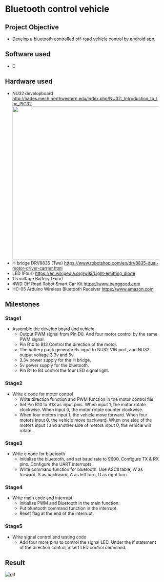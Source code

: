# Bluetooth control vehicle

## Project Objective
* Develop a bluetooth controlled off-road vehicle control by android app.  
## Software used 
* C
## Hardware used
* NU32 developboard 
  http://hades.mech.northwestern.edu/index.php/NU32:_Introduction_to_the_PIC32
  <img src="http://hades.mech.northwestern.edu/images/c/c6/NU32_Nov2015.jpg" width="500">
* H bridge DRV8835 (Two)
  https://www.robotshop.com/en/drv8835-dual-motor-driver-carrier.html
* LED (Four)
  https://en.wikipedia.org/wiki/Light-emitting_diode
* 1.5 voltage Battery (Four)
* 4WD Off Road Robot Smart Car Kit
  https://www.banggood.com
* HC-05 Arduino Wireless Bluetooth Receiver 
  https://www.amazon.com
## Milestones
### Stage1
* Assemble the develop board and vehicle 
  * Output PWM signal from Pin D0. And four motor control by the same PWM signal.
  * Pin B10 to B13 Control the direction of the motor.
  * The battery pack generate 6v input to NU32 VIN port, and NU32 output voltage 3.3v and 5v.
  * 3.3v power supply for the H bridge.
  * 5v power supply for the bluetooth.
  * Pin B1 to B4 control the four LED signal light.
### Stage2
* Write c code for motor control
  * Write direction function and PWM function in the motor control file. 
  * Set Pin B10 to B13 as input pins. When input 1, the motor rotate clockwise. When input 0, the motor rotate counter clockwise. 
  * When four motors input 1, the vehicle move forward. When four motors input 0, the vehicle move backward. When one side of the motors     input 1 and another side of motors input 0, the vehicle will rotate. 
### Stage3
* Write c code for bluetooth 
  * Initialize the bluetooth, and set baud rate to 9600. Configure TX & RX pins. Configure the UART interrupts.
  * Write command function for bluetooth. Use ASCII table, W as forward, S as backward, A as left turn, D as right turn.
### Stage4
* Write main code and interrupt
  * Initialize PWM and Bluetooth in the main function.
  * Put bluetooth command function in the interrupt.
  * Reset flag at the end of the interrupt. 
### Stage5 
* Write signal control and testing code
  * Add four more pins to control the signal LED. Under the if statement of the direction control, insert LED control command. 
## Result

![gif]()
